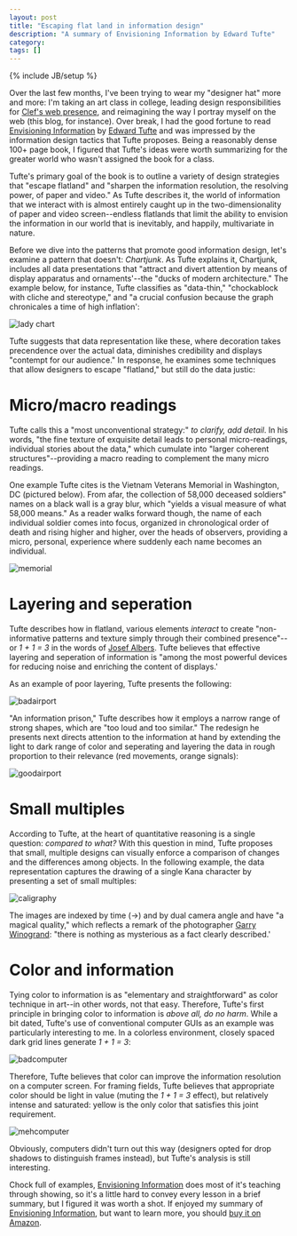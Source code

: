 ```yaml
---
layout: post
title: "Escaping flat land in information design"
description: "A summary of Envisioning Information by Edward Tufte"
category:
tags: []
---
```

{% include JB/setup %}

Over the last few months, I've been trying to wear my "designer hat" more and more: I'm taking an art class in college, leading design responsibilities for [Clef's web presence](https://clef.io), and reimagining the way I portray myself on the web (this blog, for instance). Over break, I had the good fortune to read [Envisioning Information](http://refer.ly/agHm) by [Edward Tufte](http://www.edwardtufte.com/tufte/) and was impressed by the information design tactics that Tufte proposes. Being a reasonably dense 100+ page book, I figured that Tufte's ideas were worth summarizing for the greater world who wasn't assigned the book for a class.

Tufte's primary goal of the book is to outline a variety of design strategies that "escape flatland" and "sharpen the information resolution, the resolving power, of paper and video." As Tufte describes it, the world of information that we interact with is almost entirely caught up in the two-dimensionality of paper and video screen--endless flatlands that limit the ability to envision the information in our world that is inevitably, and happily, multivariate in nature.

Before we dive into the patterns that promote good information design, let's examine a pattern that doesn't: *Chartjunk*. As Tufte explains it, Chartjunk, includes all data presentations that "attract and divert attention by means of display apparatus and ornaments'--the "ducks of modern architecture." The example below, for instance, Tufte classifies as "data-thin," "chockablock with cliche and stereotype," and "a crucial confusion because the graph chronicales a time of high inflation':

![lady chart](http://f.cl.ly/items/073W1N0H3f2C0j3l0C0m/Screen%20Shot%202012-11-26%20at%204.43.52%20PM.png)

Tufte suggests that data representation like these, where decoration takes precendence over the actual data, diminishes credibility and displays "contempt for our audience." In response, he examines some techniques that allow designers to escape "flatland," but still do the data justic:

# Micro/macro readings

Tufte calls this a "most unconventional strategy:" *to clarify, add detail*. In his words, "the fine texture of exquisite detail leads to personal micro-readings, individual stories about the data," which cumulate into "larger coherent structures"--providing a macro reading to complement the many micro readings.

One example Tufte cites is the Vietnam Veterans Memorial in Washington, DC (pictured below). From afar, the collection of 58,000 deceased soldiers" names on a black wall is a gray blur, which "yields a visual measure of what 58,000 means." As a reader walks forward though, the name of each individual soldier comes into focus, organized in chronological order of death and rising higher and higher, over the heads of observers, providing a micro, personal, experience where suddenly each name becomes an individual.

![memorial](http://f.cl.ly/items/371T1s2i0w3R2X0p1V3O/Screen%20Shot%202012-11-26%20at%205.02.23%20PM.png)

# Layering and seperation

Tufte describes how in flatland, various elements *interact* to create "non-informative patterns and texture simply through their combined presence"--or *1 + 1 = 3* in the words of [Josef Albers](http://en.wikipedia.org/wiki/Josef_Albers). Tufte believes that effective layering and seperation of information is "among the most powerful devices for reducing noise and enriching the content of displays.'

As an example of poor layering, Tufte presents the following:

![badairport](http://f.cl.ly/items/1d1o3C0Q0h2g3e09412a/Screen%20Shot%202012-11-26%20at%205.10.10%20PM.png)

"An information prison," Tufte describes how it employs a narrow range of strong shapes, which are "too loud and too similar." The redesign he presents next directs attention to the information at hand by extending the light to dark range of color and seperating and layering the data in rough proportion to their relevance (red movements, orange signals):

![goodairport](http://f.cl.ly/items/2b3R3M1z06403y2H3m0E/Screen%20Shot%202012-11-26%20at%205.12.43%20PM.png)

# Small multiples

According to Tufte, at the heart of quantitative reasoning is a single question: *compared to what?* With this question in mind, Tufte proposes that small, multiple designs can visually enforce a comparison of changes and the differences among objects. In the following example, the data representation captures the drawing of a single Kana character by presenting a set of small multiples:

![caligraphy](http://f.cl.ly/items/300C2L203v3z1G1A1B12/Screen%20Shot%202012-11-26%20at%205.16.06%20PM.png)

The images are indexed by time (->) and by dual camera angle and have "a magical quality," which reflects a remark of the photographer [Garry Winogrand](http://en.wikipedia.org/wiki/Garry_Winogrand): "there is nothing as mysterious as a fact clearly described.'

# Color and information

Tying color to information is as "elementary and straightforward" as color technique in art--in other words, not that easy. Therefore, Tufte's first principle in bringing color to information is *above all, do no harm*. While a bit dated, Tufte's use of conventional computer GUIs as an example was particularly interesting to me. In a colorless environment, closely spaced dark grid lines generate *1 + 1 = 3*:

![badcomputer](http://f.cl.ly/items/1b470B1w3J2i113P1S33/Screen%20Shot%202012-11-26%20at%205.25.07%20PM.png)

Therefore, Tufte believes that color can improve the information resolution on a computer screen. For framing fields, Tufte believes that appropriate color should be light in value (muting the *1 + 1 = 3* effect), but relatively intense and saturated: yellow is the only color that satisfies this joint requirement.

![mehcomputer](http://f.cl.ly/items/1p3M3h3Z1x3c2R183e0J/Screen%20Shot%202012-11-26%20at%205.27.41%20PM.png)

Obviously, computers didn't turn out this way (designers opted for drop shadows to distinguish frames instead), but Tufte's analysis is still interesting.

Chock full of examples, [Envisioning Information](http://refer.ly/agHm) does most of it's teaching through showing, so it's a little hard to convey every lesson in a brief summary, but I figured it was worth a shot. If enjoyed my summary of [Envisioning Information](http://refer.ly/agHm), but want to learn more, you should [buy it on Amazon](http://refer.ly/agHm).


